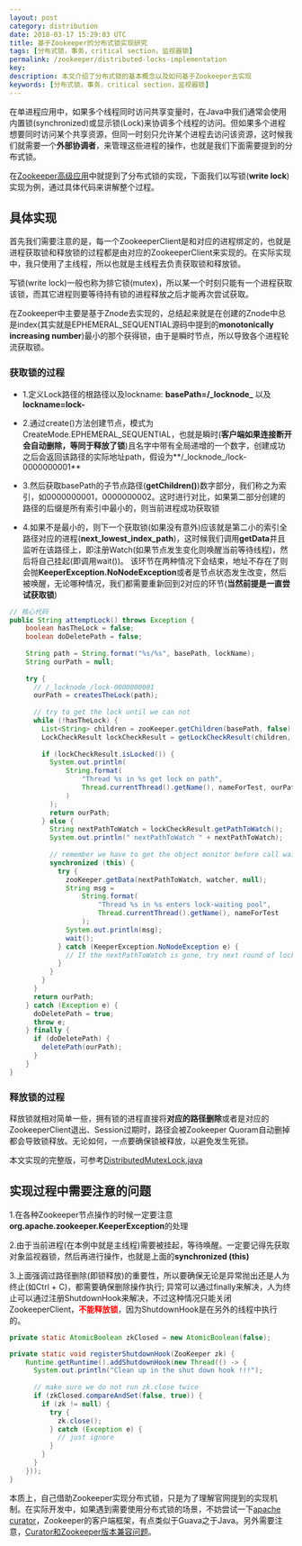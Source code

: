 ```yaml
---
layout: post
category: distribution
date: 2018-03-17 15:29:03 UTC
title: 基于Zookeeper的分布式锁实现研究
tags: [分布式锁，事务，critical section，监视器锁]
permalink: /zookeeper/distributed-locks-implementation
key:
description: 本文介绍了分布式锁的基本概念以及如何基于Zookeeper去实现
keywords: [分布式锁，事务，critical section，监视器锁]
---
```



在单进程应用中，如果多个线程同时访问共享变量时，在Java中我们通常会使用内置锁(synchronized)或显示锁(Lock)来协调多个线程的访问。但如果多个进程想要同时访问某个共享资源，但同一时刻只允许某个进程去访问该资源，这时候我们就需要一个**外部协调者**，来管理这些进程的操作，也就是我们下面需要提到的分布式锁。

在[Zookeeper高级应用](https://zookeeper.apache.org/doc/r3.1.2/recipes.html#sc_outOfTheBox)中就提到了分布式锁的实现，下面我们以写锁(**write lock**)实现为例，通过具体代码来讲解整个过程。

## 具体实现

首先我们需要注意的是，每一个ZookeeperClient是和对应的进程绑定的，也就是进程获取锁和释放锁的过程都是由对应的ZookeeperClient来实现的。在实际实现中，我只使用了主线程，所以也就是主线程去负责获取锁和释放锁。

写锁(write lock)一般也称为排它锁(mutex)，所以某一个时刻只能有一个进程获取该锁，而其它进程则要等待持有锁的进程释放之后才能再次尝试获取。

在Zookeeper中主要是基于Znode去实现的，总结起来就是在创建的Znode中总是index(其实就是EPHEMERAL_SEQUENTIAL源码中提到的**monotonically increasing number**)最小的那个获得锁，由于是瞬时节点，所以导致各个进程轮流获取锁。

### 获取锁的过程

+ 1.定义Lock路径的根路径以及lockname: **basePath=/\_locknode\_** 以及 **lockname=lock-**

+ 2.通过create()方法创建节点，模式为CreateMode.EPHEMERAL_SEQUENTIAL，也就是瞬时(**客户端如果连接断开会自动删除，等同于释放了锁**)且名字中带有全局递增的一个数字，创建成功之后会返回该路径的实际地址path，假设为**/\_locknode\_/lock-0000000001**

+ 3.然后获取basePath的子节点路径(**getChildren()**)数字部分，我们称之为索引，如0000000001，0000000002。这时进行对比，如果第二部分创建的路径的后缀是所有索引中最小的，则当前进程成功获取锁

+ 4.如果不是最小的，则下一个获取锁(如果没有意外)应该就是第二小的索引全路径对应的进程(**next_lowest_index_path**)，这时候我们调用**getData**并且监听在该路径上，即注册Watch(如果节点发生变化则唤醒当前等待线程)，然后将自己挂起(即调用wait())。 该环节在两种情况下会结束，地址不存在了则会抛**KeeperException.NoNodeException**或者是节点状态发生改变，然后被唤醒，无论哪种情况，我们都需要重新回到2对应的环节(<b>当然前提是一直尝试获取锁</b>)

```java
// 核心代码
public String attemptLock() throws Exception {
    boolean hasTheLock = false;
    boolean doDeletePath = false;
    
    String path = String.format("%s/%s", basePath, lockName);
    String ourPath = null;
    
    try {
      // /_locknode_/lock-0000000001
      ourPath = createsTheLock(path);
    
      // try to get the lock until we can not    
      while (!hasTheLock) {
        List<String> children = zooKeeper.getChildren(basePath, false);
        LockCheckResult lockCheckResult = getLockCheckResult(children, ourPath);
    
        if (lockCheckResult.isLocked()) {
          System.out.println(
              String.format(
                  "Thread %s in %s get lock on path",
                  Thread.currentThread().getName(), nameForTest, ourPath
              )
          );
          return ourPath;
        } else {
          String nextPathToWatch = lockCheckResult.getPathToWatch();
          System.out.println(" nextPathToWatch " + nextPathToWatch);
    
          // remember we have to get the object monitor before call wait()
          synchronized (this) {
            try {
              zooKeeper.getData(nextPathToWatch, watcher, null);
              String msg =
                  String.format(
                      "Thread %s in %s enters lock-waiting pool",
                      Thread.currentThread().getName(), nameForTest
                  );
              System.out.println(msg);
              wait();
            } catch (KeeperException.NoNodeException e) {
              // If the nextPathToWatch is gone, try next round of lock
            }
          }
        }
      }
      return ourPath;
    } catch (Exception e) {
      doDeletePath = true;
      throw e;
    } finally {
      if (doDeletePath) {
        deletePath(ourPath);
      }
    }
}
```

### 释放锁的过程

释放锁就相对简单一些，拥有锁的进程直接将**对应的路径删除**或者是对应的ZookeeperClient退出、Session过期时，路径会被Zookeeper Quoram自动删掉都会导致锁释放。无论如何，一点要确保锁被释放，以避免发生死锁。

本文实现的完整版，可参考[DistributedMutexLock.java](https://github.com/jacoffee/codebase/blob/master/src/main/java/com/jacoffee/codebase/zookeeper/DistributedMutexLock.java)

## 实现过程中需要注意的问题

1.在各种Zookeeper节点操作的时候一定要注意**org.apache.zookeeper.KeeperException**的处理

2.由于当前进程(在本例中就是主线程)需要被挂起，等待唤醒。一定要记得先获取对象监视器锁，然后再进行操作，也就是上面的**synchronized (this)**

3.上面强调过路径删除(即锁释放)的重要性，所以要确保无论是异常抛出还是人为终止(如Ctrl + C)，都需要确保删除操作执行; 异常可以通过finally来解决，人为终止可以通过注册ShutdownHook来解决，不过这种情况只能关闭ZookeeperClient，<b style="color:red">不能释放锁</b>，因为ShutdownHook是在另外的线程中执行的。

```java
private static AtomicBoolean zkClosed = new AtomicBoolean(false);

private static void registerShutdownHook(ZooKeeper zk) {
    Runtime.getRuntime().addShutdownHook(new Thread(() -> {
      System.out.println("Clean up in the shut down hook !!!");
      
      // make sure we do not run zk.close twice
      if (zkClosed.compareAndSet(false, true)) {
        if (zk != null) {
          try {
            zk.close();
          } catch (Exception e) {
            // just ignore
          }
        }
      }
    }));
}
```

本质上，自己借助Zookeeper实现分布式锁，只是为了理解官网提到的实现机制。在实际开发中，如果遇到需要使用分布式锁的场景，不妨尝试一下[apache curator](http://curator.apache.org/curator-recipes/shared-reentrant-read-write-lock.html)，Zookeeper的客户端框架，有点类似于Guava之于Java。另外需要注意，[Curator和Zookeeper版本兼容问题](https://stackoverflow.com/questions/35734590/apache-curator-unimplemented-errors-when-trying-to-create-znodes)。